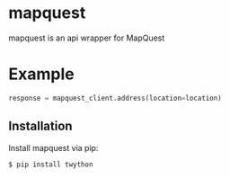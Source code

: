 # mapquest
mapquest is an api wrapper for MapQuest

# Example
```py
response = mapquest_client.address(location=location)
```

## Installation
Install mapquest via pip:

```bash
$ pip install twython
```